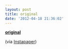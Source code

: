 ```yaml
---
layout: post
title: original
date: '2012-04-18 21:36:02'
---
```


**[original](http://mattgemmell.com/2012/04/13/augmented-paper/)**

(via [Instapaper](http://www.instapaper.com/))

